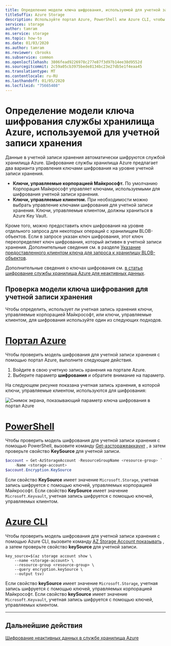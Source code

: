 ```yaml
---
title: Определение модели ключа шифрования, используемой для учетной записи хранения
titleSuffix: Azure Storage
description: Используйте портал Azure, PowerShell или Azure CLI, чтобы проверить управление ключами шифрования для учетной записи хранения. Ключи могут управляться корпорацией Майкрософт (по умолчанию) или клиентом. Ключи, управляемые клиентом, должны храниться в Azure Key Vault.
services: storage
author: tamram
ms.service: storage
ms.topic: how-to
ms.date: 01/03/2020
ms.author: tamram
ms.reviewer: cbrooks
ms.subservice: common
ms.openlocfilehash: 3806fead9226978c277e87f3d97b14ee38d9552d
ms.sourcegitcommit: 2c59a05cb3975bede8134bc23e27db5e1f4eaa45
ms.translationtype: MT
ms.contentlocale: ru-RU
ms.lasthandoff: 01/05/2020
ms.locfileid: "75665408"
---
```

# <a name="determine-which-azure-storage-encryption-key-model-is-in-use-for-the-storage-account"></a>Определение модели ключа шифрования службы хранилища Azure, используемой для учетной записи хранения

Данные в учетной записи хранения автоматически шифруются службой хранилища Azure. Шифрование службы хранилища Azure предлагает два варианта управления ключами шифрования на уровне учетной записи хранения.

- **Ключи, управляемые корпорацией Майкрософт.** По умолчанию Корпорация Майкрософт управляет ключами, используемыми для шифрования учетной записи хранения.
- **Ключи, управляемые клиентом.** При необходимости можно выбрать управление ключами шифрования для учетной записи хранения. Ключи, управляемые клиентом, должны храниться в Azure Key Vault.

Кроме того, можно предоставить ключ шифрования на уровне отдельного запроса для некоторых операций с хранилищем BLOB-объектов. Если в запросе указан ключ шифрования, этот ключ переопределяет ключ шифрования, который активен в учетной записи хранения. Дополнительные сведения см. в разделе [Указание предоставленного клиентом ключа для запроса к хранилищу BLOB-объектов](../blobs/storage-blob-customer-provided-key.md).

Дополнительные сведения о ключах шифрования см. [в статье шифрование службы хранилища Azure для неактивных данных](storage-service-encryption.md).

## <a name="check-the-encryption-key-model-for-the-storage-account"></a>Проверка модели ключа шифрования для учетной записи хранения

Чтобы определить, использует ли учетная запись хранения ключи, управляемые корпорацией Майкрософт, или ключи, управляемые клиентом, для шифрования используйте один из следующих подходов.

# <a name="azure-portaltabportal"></a>[Портал Azure](#tab/portal)

Чтобы проверить модель шифрования для учетной записи хранения с помощью портал Azure, выполните следующие действия.

1. Войдите в свою учетную запись хранения на портале Azure.
1. Выберите параметр **шифрования** и обратите внимание на параметр.

На следующем рисунке показана учетная запись хранения, в которой ключи, управляемые клиентом, используются для шифрования:

![Снимок экрана, показывающий параметр ключа шифрования в портал Azure](media/storage-encryption-key-model-get/customer-managed-encryption-key-setting-portal.png)

# <a name="powershelltabpowershell"></a>[PowerShell](#tab/powershell)

Чтобы проверить модель шифрования для учетной записи хранения с помощью PowerShell, вызовите команду [Get-азсторажеаккаунт](/powershell/module/az.storage/get-azstorageaccount) , а затем проверьте свойство **KeySource** для учетной записи.

```powershell
$account = Get-AzStorageAccount -ResourceGroupName <resource-group> `
    -Name <storage-account>
$account.Encryption.KeySource
```

Если свойство **KeySource** имеет значение `Microsoft.Storage`, учетная запись шифруется с помощью ключей, управляемых корпорацией Майкрософт. Если свойство **KeySource** имеет значение `Microsoft.Keyvault`, учетная запись шифруется с помощью ключей, управляемых клиентом.

# <a name="azure-clitabcli"></a>[Azure CLI](#tab/cli)

Чтобы проверить модель шифрования для учетной записи хранения с помощью Azure CLI, вызовите команду [AZ Storage Account показывать](/cli/azure/storage/account#az-storage-account-show) , а затем проверьте свойство **keySource** для учетной записи.

```azurecli-interactive
key_source=$(az storage account show \
    --name <storage-account> \
    --resource-group <resource-group> \
    --query encryption.keySource \
    --output tsv)
```

Если свойство **keySource** имеет значение `Microsoft.Storage`, учетная запись шифруется с помощью ключей, управляемых корпорацией Майкрософт. Если свойство **keySource** имеет значение `Microsoft.Keyvault`, учетная запись шифруется с помощью ключей, управляемых клиентом.

---

## <a name="next-steps"></a>Дальнейшие действия

[Шифрование неактивных данных в службе хранилища Azure](storage-service-encryption.md)
